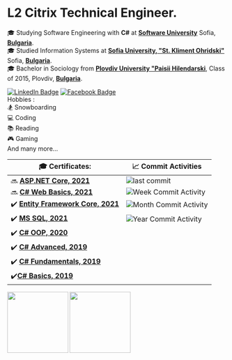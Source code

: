# L2 Citrix Technical Engineer.
🎓 Studying Software Engineering with **C#** at [**Software University**](https://softuni.bg/) Sofia,  [**Bulgaria**](https://en.wikipedia.org/wiki/Bulgaria).  
🎓 Studied Information Systems at [**Sofia University, "St. Kliment Ohridski"**](https://www.uni-sofia.bg/index.php/eng) Sofia, [**Bulgaria**](https://en.wikipedia.org/wiki/Bulgaria).  
🎓 Bachelor in Sociology from [**Plovdiv University "Paisii Hilendarski**](https://uni-plovdiv.bg/en/), Class of 2015, Plovdiv, [**Bulgaria**](https://en.wikipedia.org/wiki/Bulgaria).    

  
[![LinkedIn Badge](https://img.shields.io/badge/Milen_Dinev-0077B5?style=for-the-badge&logo=linkedin&logoColor=white&link=https://www.linkedin.com/in/dinevmilen/)](https://www.linkedin.com/in/dinevmilen/) 
 [![Facebook Badge](https://img.shields.io/badge/Milen_Dinev-1877F2?style=for-the-badge&logo=facebook&logoColor=white&link=https://www.facebook.com/mmdinev/)](https://www.facebook.com/mmdinev/) 
<br align="left">Hobbies :  
🏂 Snowboarding    
💻 Coding          
📚 Reading  
🎮 Gaming  
And many more...</br>  

 🎓 Certificates: |:chart_with_upwards_trend: Commit Activities |
| --- | --- |
| :soon: [**ASP.NET Core, 2021**](https://softuni.bg/trainings/3354/asp-dot-net-core-june-2021)| ![last commit](https://img.shields.io/github/last-commit/MilenDinev/Soft-Uni?style=for-the-badge)|
| :soon: [**C# Web Basics, 2021**](https://softuni.bg/trainings/3353/csharp-web-basics-basics-may-2021)| ![Week Commit Activity](https://img.shields.io/github/commit-activity/w/MilenDinev/Soft-Uni?style=for-the-badge)| 
| :heavy_check_mark: [**Entity Framework Core, 2021**](https://softuni.bg/certificates/details/104397/02e0f7e9)| ![Month Commit Activity](https://img.shields.io/github/commit-activity/m/MilenDinev/Soft-Uni?style=for-the-badge)|
| :heavy_check_mark: [**MS SQL, 2021**](https://softuni.bg/certificates/details/97951/cc3e4261)| ![Year Commit Activity](https://img.shields.io/github/commit-activity/y/MilenDinev/Soft-Uni?style=for-the-badge)|
| :heavy_check_mark: [**C# OOP, 2020**](https://softuni.bg/certificates/details/95853/299faa8e)|
| :heavy_check_mark: [**C# Advanced, 2019**](https://softuni.bg/certificates/details/72238/e49d52e8)|
| :heavy_check_mark: [**C# Fundamentals, 2019**](https://softuni.bg/certificates/details/69264/84b42035)| 
|:heavy_check_mark:[**C# Basics, 2019**](https://softuni.bg/certificates/details/63299/ec291923)|


<img height="140" align="left" src="https://github-readme-stats.vercel.app/api?username=MilenDinev&count_private=true&theme=onedark&hide=prs&show_icons=true" />
<img height="140" src="https://github-readme-stats.vercel.app/api/top-langs/?username=MilenDinev&layout=compact&theme=onedark" />

